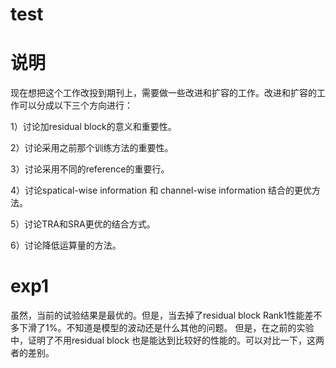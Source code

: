 # test

# 说明
现在想把这个工作改投到期刊上，需要做一些改进和扩容的工作。改进和扩容的工作可以分成以下三个方向进行：

1）讨论加residual block的意义和重要性。

2）讨论采用之前那个训练方法的重要性。

3）讨论采用不同的reference的重要行。

4）讨论spatical-wise information 和 channel-wise information 结合的更优方法。

5）讨论TRA和SRA更优的结合方式。

6）讨论降低运算量的方法。

# exp1

虽然，当前的试验结果是最优的。但是，当去掉了residual block Rank1性能差不多下滑了1%。不知道是模型的波动还是什么其他的问题。
但是，在之前的实验中，证明了不用residual block 也是能达到比较好的性能的。可以对比一下，这两者的差别。


# 
